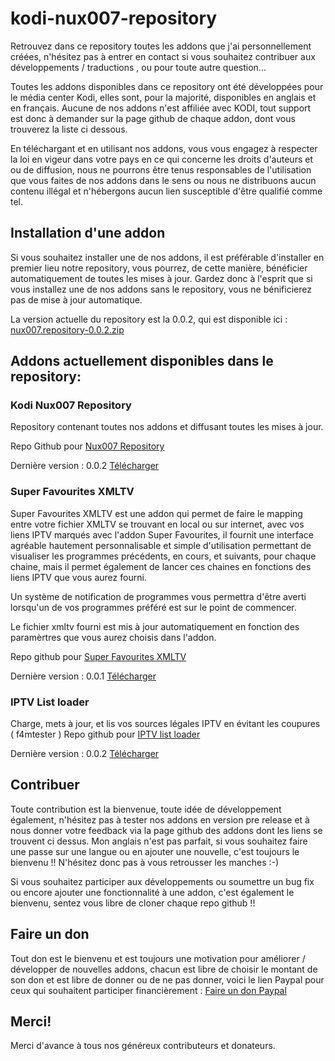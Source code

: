 # kodi-nux007-repository
Retrouvez dans ce repository toutes les addons que j'ai personnellement créées, n'hésitez pas à entrer en contact si vous souhaitez contribuer aux développements / traductions , ou pour toute autre question...

Toutes les addons disponibles dans ce repository ont été développées pour le média center Kodi, elles sont, pour la majorité, disponibles en anglais et en français. Aucune de nos addons n'est affiliée avec KODI, tout support est donc à demander sur la page github de chaque addon, dont vous trouverez la liste ci dessous.

En téléchargant et en utilisant nos addons, vous vous engagez à respecter la loi en vigeur dans votre pays en ce qui concerne les droits d'auteurs et ou de diffusion, nous ne pourrons être tenus responsables de l'utilisation que vous faites de nos addons dans le sens ou nous ne distribuons aucun contenu illégal et n'hébergons aucun lien susceptible d'être qualifié comme tel.

## Installation d'une addon
Si vous souhaitez installer une de nos addons, il est préférable d'installer en premier lieu notre repository, vous pourrez, de cette manière, bénéficier automatiquement de toutes les mises à jour. Gardez donc à l'esprit que si vous installez une de nos addons sans le repository, vous ne bénificierez pas de mise à jour automatique.

La version actuelle du repository est la 0.0.2, qui est disponible ici :
[nux007.repository-0.0.2.zip](https://github.com/Nux007/kodi-nux007-repository/raw/master/nux007.repository/nux007.repository-0.0.2.zip)

## Addons actuellement disponibles dans le repository:

### Kodi Nux007 Repository
Repository contenant toutes nos addons et diffusant toutes les mises à jour.

Repo Github pour [Nux007 Repository](https://github.com/Nux007/kodi-nux007-repository)

Dernière version : 0.0.2 [Télécharger](https://github.com/Nux007/kodi-nux007-repository/raw/master/nux007.repository/nux007.repository-0.0.2.zip)

### Super Favourites XMLTV
Super Favourites XMLTV est une addon qui permet de faire le mapping entre votre fichier XMLTV se trouvant en local ou sur internet, avec vos liens IPTV marqués avec l'addon Super Favourites, il fournit une interface agréable hautement personnalisable et simple d'utilisation permettant de visualiser les programmes précédents, en cours, et suivants, pour chaque chaine, mais il permet également de lancer ces chaines en fonctions des liens IPTV que vous aurez fourni. 

Un système de notification de programmes vous permettra d'être averti lorsqu'un de vos programmes préféré est sur le point de commencer. 

Le fichier xmltv fourni est mis à jour automatiquement en fonction des paramèrtres que vous aurez choisis dans l'addon.

Repo github pour [Super Favourites XMLTV](https://github.com/Nux007/Kodi-Super-Favourites-Xmltv)

Dernière version : 0.0.1 [Télécharger](https://github.com/Nux007/kodi-nux007-repository/raw/master/plugin.program.super.favourites.xmltv/plugin.program.super.favourites.xmltv-0.0.1.zip)

### IPTV List loader ###
Charge, mets à jour, et lis vos sources légales IPTV en évitant les coupures ( f4mtester )
Repo github pour [IPTV list loader](https://github.com/Nux007/Kodi-IPTV-list-loader)

Dernière version : 0.0.2 [Télécharger](https://github.com/Nux007/kodi-nux007-repository/raw/master/plugin.video.iptv.list.loader/plugin.video.iptv.list.loader-0.0.2.zip)


## Contribuer
Toute contribution est la bienvenue, toute idée de développement également, n'hésitez pas à tester nos addons en version pre release et à nous donner votre feedback via la page github des addons dont les liens se trouvent ci dessus. Mon anglais n'est pas parfait, si vous souhaitez faire une passe sur une langue ou en ajouter une nouvelle, c'est toujours le bienvenu !! N'hésitez donc pas à vous retrousser les manches :-)

Si vous souhaitez participer aux développements ou soumettre un bug fix ou encore ajouter une fonctionnalité à une addon, c'est également le bienvenu, sentez vous libre de cloner chaque repo github !!


## Faire un don
Tout don est le bienvenu et est toujours une motivation pour améliorer / développer de nouvelles addons, chacun est libre de choisir le montant de son don et est libre de donner ou de ne pas donner, voici le lien Paypal pour ceux qui souhaitent participer financièrement :
[Faire un don Paypal](https://www.paypal.com/cgi-bin/webscr?cmd=_donations&business=HPVUFHX73MKDE&lc=BE&item_name=Nux007&currency_code=EUR&bn=PP%2dDonationsBF%3abtn_donateCC_LG%2egif%3aNonHosted)

## Merci!

Merci d'avance à tous nos généreux contributeurs et donateurs.
